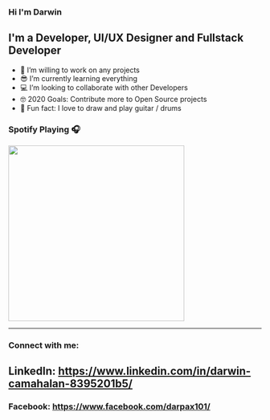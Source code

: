 ### Hi  I'm Darwin 

## I'm a Developer, UI/UX Designer and Fullstack Developer

- 💪 I’m willing to work on any projects
- 😎 I’m currently learning everything
- 💻 I’m looking to collaborate with other Developers
- 🤓 2020 Goals: Contribute more to Open Source projects
- 🎸 Fun fact: I love to draw and play guitar / drums

### Spotify Playing 🎧

[<img src="https://now-playing-codestackr.vercel.app/api/spotify-playing" width="350" />](https://open.spotify.com/user/22klvue3lvaxt7fu5hpckexwi)

---

### Connect with me:

LinkedIn: https://www.linkedin.com/in/darwin-camahalan-8395201b5/
---
### Facebook: https://www.facebook.com/darpax101/
